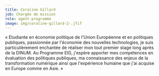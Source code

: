 ```yaml
---
title: Coraline Gillard
job: Chargée de mission
role: agent-programme
image: img/coraline-gillard-2-.jfif
---
```

« Etudiante en économie politique de l'Union Européenne et en politiques publiques, passionnée par l'économie des nouvelles technologies, je suis particulièrement enchantée de réaliser mon tout premier stage long après de la DINUM. Au Programme EIG, j'espère apporter mes compétences en évaluation des politiques publiques, ma connaissance des enjeux de la transformation numérique ainsi que l'expérience humaine que j'ai acquise en Europe comme en Asie. »